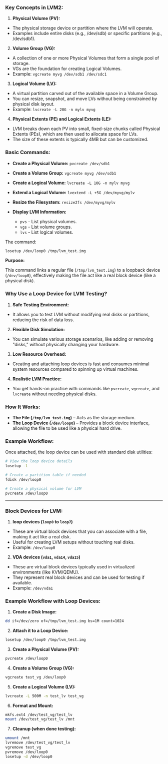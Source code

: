 ### **Key Concepts in LVM2:**

1. **Physical Volume (PV):**

* The physical storage device or partition where the LVM will operate.
* Examples include entire disks (e.g., /dev/sdb) or specific partitions (e.g., /dev/sdb1).

2. **Volume Group (VG):**

* A collection of one or more Physical Volumes that form a single pool of storage.
* VGs are the foundation for creating Logical Volumes.
* Example: `vgcreate myvg /dev/sdb1 /dev/sdc1`

3. **Logical Volume (LV):**

* A virtual partition carved out of the available space in a Volume Group.
* You can resize, snapshot, and move LVs without being constrained by physical disk layout.
* Example: `lvcreate -L 20G -n mylv myvg`

4. **Physical Extents (PE) and Logical Extents (LE):**

* LVM breaks down each PV into small, fixed-size chunks called Physical Extents (PEs), which are then used to allocate space for LVs.
* The size of these extents is typically 4MB but can be customized.


### **Basic Commands:**

* **Create a Physical Volume:** `pvcreate /dev/sdb1`
* **Create a Volume Group:** `vgcreate myvg /dev/sdb1`
* **Create a Logical Volume:** `lvcreate -L 10G -n mylv myvg`
* **Extend a Logical Volume:** `lvextend -L +5G /dev/myvg/mylv`
* **Resize the Filesystem:** `resize2fs /dev/myvg/mylv`
* **Display LVM Information:**

  * `pvs` - List physical volumes.
  * `vgs` - List volume groups.
  * `lvs` - List logical volumes.



The command:

```bash
losetup /dev/loop0 /tmp/lvm_test.img
```

**Purpose:**

This command links a regular file (`/tmp/lvm_test.img`) to a loopback device (`/dev/loop0`), effectively making the file act like a real block device (like a physical disk).

### **Why Use a Loop Device for LVM Testing?**

1. **Safe Testing Environment:**

* It allows you to test LVM without modifying real disks or partitions, reducing the risk of data loss.

2. **Flexible Disk Simulation:**

* You can simulate various storage scenarios, like adding or removing "disks," without physically changing your hardware.

3. **Low Resource Overhead:**

* Creating and attaching loop devices is fast and consumes minimal system resources compared to spinning up virtual machines.

4. **Realistic LVM Practice:**

* You get hands-on practice with commands like `pvcreate`, `vgcreate`, and `lvcreate` without needing physical disks.

### **How It Works:**

* **The File (`/tmp/lvm_test.img`)** – Acts as the storage medium.
* **The Loop Device (`/dev/loop0`)** – Provides a block device interface, allowing the file to be used like a physical hard drive.

### **Example Workflow:**

Once attached, the loop device can be used with standard disk utilities:

```bash
# View the loop device details
losetup -l

# Create a partition table if needed
fdisk /dev/loop0

# Create a physical volume for LVM
pvcreate /dev/loop0
```


---


### **Block Devices for LVM:**

1. **loop devices (`loop0` to `loop7`)**

* These are virtual block devices that you can associate with a file, making it act like a real disk.
* Useful for creating LVM setups without touching real disks.
* Example: `/dev/loop0`

2. **VDA devices (`vda1`, `vda14`, `vda15`)**

* These are virtual block devices typically used in virtualized environments (like KVM/QEMU).
* They represent real block devices and can be used for testing if available.
* Example: `/dev/vda1`

### **Example Workflow with Loop Devices:**

1. **Create a Disk Image:**

```bash
dd if=/dev/zero of=/tmp/lvm_test.img bs=1M count=1024
```

2. **Attach it to a Loop Device:**

```bash
losetup /dev/loop0 /tmp/lvm_test.img
```

3. **Create a Physical Volume (PV):**

```bash
pvcreate /dev/loop0
```

4. **Create a Volume Group (VG):**

```bash
vgcreate test_vg /dev/loop0
```

5. **Create a Logical Volume (LV):**

```bash
lvcreate -L 500M -n test_lv test_vg
```

6. **Format and Mount:**

```bash
mkfs.ext4 /dev/test_vg/test_lv
mount /dev/test_vg/test_lv /mnt
```

7. **Cleanup (when done testing):**

```bash
umount /mnt
lvremove /dev/test_vg/test_lv
vgremove test_vg
pvremove /dev/loop0
losetup -d /dev/loop0
```
